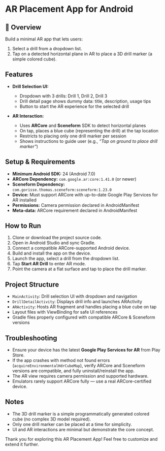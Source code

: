 # AR Placement App for Android

## 🎯 Overview

Build a minimal AR app that lets users:
1. Select a drill from a dropdown list.
2. Tap on a detected horizontal plane in AR to place a 3D drill marker (a simple colored cube).

## Features

- **Drill Selection UI:**  
  - Dropdown with 3 drills: Drill 1, Drill 2, Drill 3  
  - Drill detail page shows dummy data: title, description, usage tips  
  - Button to start the AR experience for the selected drill

- **AR Interaction:**  
  - Uses **ARCore** and **Sceneform** SDK to detect horizontal planes  
  - On tap, places a blue cube (representing the drill) at the tap location  
  - Restricts to placing only one drill marker per session  
  - Shows instructions to guide user (e.g., *“Tap on ground to place drill marker”*)

## Setup & Requirements

- **Minimum Android SDK:** 24 (Android 7.0)  
- **ARCore Dependency:** `com.google.ar:core:1.41.0` (or newer)  
- **Sceneform Dependency:** `com.gorisse.thomas.sceneform:sceneform:1.23.0`  
- **Device:** Must support ARCore with up-to-date Google Play Services for AR installed  
- **Permissions:** Camera permission declared in AndroidManifest  
- **Meta-data:** ARCore requirement declared in AndroidManifest

## How to Run

1. Clone or download the project source code.
2. Open in Android Studio and sync Gradle.
3. Connect a compatible ARCore-supported Android device.
4. Build and install the app on the device.
5. Launch the app, select a drill from the dropdown list.
6. Tap **Start AR Drill** to enter AR mode.
7. Point the camera at a flat surface and tap to place the drill marker.

## Project Structure

- `MainActivity`: Drill selection UI with dropdown and navigation  
- `DrillDetailActivity`: Displays drill info and launches ARActivity  
- `ARActivity`: Hosts AR fragment and handles placing a blue cube on tap  
- Layout files with ViewBinding for safe UI references  
- Gradle files properly configured with compatible ARCore & Sceneform versions  

## Troubleshooting

- Ensure your device has the latest **Google Play Services for AR** from Play Store.
- If the app crashes with method not found errors (`acquireEnvironmentalHdrCubeMap`), verify ARCore and Sceneform versions are compatible, and fully uninstall/reinstall the app.
- The AR view requires camera permission and supported hardware.
- Emulators rarely support ARCore fully — use a real ARCore-certified device.

## Notes

- The 3D drill marker is a simple programmatically generated colored cube (no complex 3D model required).
- Only one drill marker can be placed at a time for simplicity.
- UI and AR interactions are minimal but demonstrate the core concept.

Thank you for exploring this AR Placement App! Feel free to customize and extend it further.
